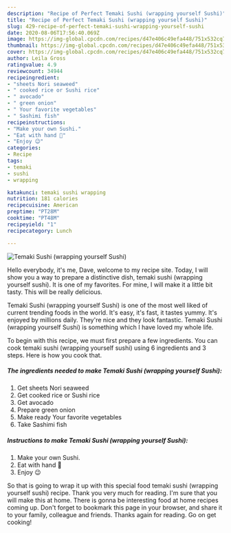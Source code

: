 ```yaml
---
description: "Recipe of Perfect Temaki Sushi (wrapping yourself Sushi)"
title: "Recipe of Perfect Temaki Sushi (wrapping yourself Sushi)"
slug: 429-recipe-of-perfect-temaki-sushi-wrapping-yourself-sushi
date: 2020-08-06T17:56:40.069Z
image: https://img-global.cpcdn.com/recipes/d47e406c49efa448/751x532cq70/temaki-sushi-wrapping-yourself-sushi-recipe-main-photo.jpg
thumbnail: https://img-global.cpcdn.com/recipes/d47e406c49efa448/751x532cq70/temaki-sushi-wrapping-yourself-sushi-recipe-main-photo.jpg
cover: https://img-global.cpcdn.com/recipes/d47e406c49efa448/751x532cq70/temaki-sushi-wrapping-yourself-sushi-recipe-main-photo.jpg
author: Leila Gross
ratingvalue: 4.9
reviewcount: 34944
recipeingredient:
- "sheets Nori seaweed"
- " cooked rice or Sushi rice"
- " avocado"
- " green onion"
- " Your favorite vegetables"
- " Sashimi fish"
recipeinstructions:
- "Make your own Sushi."
- "Eat with hand 🤚"
- "Enjoy 😉"
categories:
- Recipe
tags:
- temaki
- sushi
- wrapping

katakunci: temaki sushi wrapping 
nutrition: 181 calories
recipecuisine: American
preptime: "PT28M"
cooktime: "PT48M"
recipeyield: "1"
recipecategory: Lunch

---
```



![Temaki Sushi (wrapping yourself Sushi)](https://img-global.cpcdn.com/recipes/d47e406c49efa448/751x532cq70/temaki-sushi-wrapping-yourself-sushi-recipe-main-photo.jpg)

Hello everybody, it's me, Dave, welcome to my recipe site. Today, I will show you a way to prepare a distinctive dish, temaki sushi (wrapping yourself sushi). It is one of my favorites. For mine, I will make it a little bit tasty. This will be really delicious.



Temaki Sushi (wrapping yourself Sushi) is one of the most well liked of current trending foods in the world. It's easy, it's fast, it tastes yummy. It's enjoyed by millions daily. They're nice and they look fantastic. Temaki Sushi (wrapping yourself Sushi) is something which I have loved my whole life.


To begin with this recipe, we must first prepare a few ingredients. You can cook temaki sushi (wrapping yourself sushi) using 6 ingredients and 3 steps. Here is how you cook that.

<!--inarticleads1-->

##### The ingredients needed to make Temaki Sushi (wrapping yourself Sushi):

1. Get sheets Nori seaweed
1. Get  cooked rice or Sushi rice
1. Get  avocado
1. Prepare  green onion
1. Make ready  Your favorite vegetables
1. Take  Sashimi fish




<!--inarticleads2-->

##### Instructions to make Temaki Sushi (wrapping yourself Sushi):

1. Make your own Sushi.
1. Eat with hand 🤚
1. Enjoy 😉




So that is going to wrap it up with this special food temaki sushi (wrapping yourself sushi) recipe. Thank you very much for reading. I'm sure that you will make this at home. There is gonna be interesting food at home recipes coming up. Don't forget to bookmark this page in your browser, and share it to your family, colleague and friends. Thanks again for reading. Go on get cooking!
